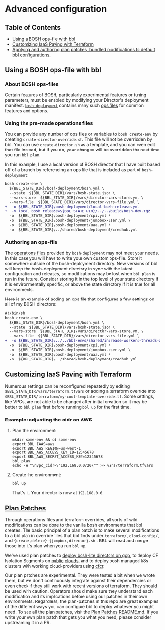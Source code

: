 # Advanced configuration

## Table of Contents
* <a href='#opsfile'>Using a BOSH ops-file with bbl</a>
* <a href='#terraform'>Customizing IaaS Paving with Terraform</a>
* <a href='#plan-patches'>Applying and authoring plan patches, bundled modifications to default bbl configurations.</a>

## <a name='opsfile'></a>Using a BOSH ops-file with bbl

### About BOSH ops-files

Certain features of BOSH, particularly experimental features or tuning parameters, must be enabled by modifying your
Director's deployment manifest. [`bosh-deployment`](https://github.com/cloudfoundry/bosh-deployment) contains many such [ops files](https://bosh.io/docs/terminology.html#operations-file) for common features and options.

### Using the pre-made operations files
You can provide any number of ops files or variables to `bosh create-env` by creating `create-director-override.sh`. This file will not be overridden by bbl. You can use `create-director.sh` as a template, and you can even edit that file instead, but if you do, your changes will be overridden the next time you run `bbl plan`.

In this example, I use a local version of BOSH director that I have built based off of a branch by referencing an ops file that is included as part of `bosh-deployment`:
```diff
bosh create-env \
  ${BBL_STATE_DIR}/bosh-deployment/bosh.yml \
  --state  ${BBL_STATE_DIR}/vars/bosh-state.json \
  --vars-store  ${BBL_STATE_DIR}/vars/director-vars-store.yml \
  --vars-file  ${BBL_STATE_DIR}/vars/director-vars-file.yml \
+  -o ${BBL_STATE_DIR}/bosh-deployment/local-bosh-release.yml
+  -v local_bosh_release=${BBL_STATE_DIR}/../../build/bosh-dev.tgz
  -o  ${BBL_STATE_DIR}/bosh-deployment/cpi.yml \
  -o  ${BBL_STATE_DIR}/bosh-deployment/jumpbox-user.yml \
  -o  ${BBL_STATE_DIR}/bosh-deployment/uaa.yml \
  -o  ${BBL_STATE_DIR}/../shared/bosh-deployment/credhub.yml 
```

### Authoring an ops-file
The [operations files](http://bosh.io/docs/cli-ops-files.html) provided by `bosh-deployment` may not meet your needs. In this case you will have to write your own
custom ops-file. Store it somewhere outside of the bosh-deployment directory. New versions of bbl will keep the
bosh-deployment directory in sync with the latest configuration and releases, so modifications may be lost when
`bbl plan` is run in the future. Consider storing it in the top level of your state directory if it is environmentally
specific, or above the state directory if it is true for all environments.

Here is an example of adding an ops file that configures a few settings on all of my BOSH directors:  
```diff
#!/bin/sh
bosh create-env \
  ${BBL_STATE_DIR}/bosh-deployment/bosh.yml \
  --state  ${BBL_STATE_DIR}/vars/bosh-state.json \
  --vars-store  ${BBL_STATE_DIR}/vars/director-vars-store.yml \
  --vars-file  ${BBL_STATE_DIR}/vars/director-vars-file.yml \
+  -o ${BBL_STATE_DIR}/../../bbl-envs/shared/increase-workers-threads-and-flush-arp.yml
  -o  ${BBL_STATE_DIR}/bosh-deployment/cpi.yml \
  -o  ${BBL_STATE_DIR}/bosh-deployment/jumpbox-user.yml \
  -o  ${BBL_STATE_DIR}/bosh-deployment/uaa.yml \
  -o  ${BBL_STATE_DIR}/../shared/bosh-deployment/credhub.yml
```
## <a name='terraform'></a>Customizing IaaS Paving with Terraform
Numerous settings can be reconfigured repeatedly by editing `$BBL_STATE_DIR/vars/terraform.tfvars` or adding a terraform override into  `$BBL_STATE_DIR/terraform/my-cool-template-override.tf`. Some settings, like VPCs, are not able to be changed after initial creation so it may be better to `bbl plan` first before running `bbl up` for the first time.

### Example: adjusting the cidr on AWS
1. Plan the environment:
    ```
    mkdir some-env && cd some-env
    export BBL_IAAS=aws
    export BBL_AWS_REGION=us-west-1
    export BBL_AWS_ACCESS_KEY_ID=12345678
    export BBL_AWS_SECRET_ACCESS_KEY=12345678
    bbl plan
    echo -e "\nvpc_cidr=\"192.168.0.0/20\"" >> vars/terraform.tfvars
    ```
1. Create the environment:
    ```
    bbl up
    ```
    That's it. Your director is now at `192.168.0.6`.

## <a name='plan-patches'> [Plan Patches](https://github.com/cloudfoundry/bosh-bootloader/tree/master/plan-patches)

Through operations files and terraform overrides, all sorts of wild modifications can be done to the vanilla bosh environments that bbl creates. The basic principal of a plan patch is to make several modifications to a bbl plan in override files that bbl finds under `terraform/`, `cloud-config/`, and `{create,delete}-{jumpbox,director}.sh` . BBL will read and merge those into it's plan when you run `bbl up`.

We've used plan patches to [deploy bosh-lite directors on gcp](https://github.com/cloudfoundry/bosh-bootloader/tree/master/plan-patches/bosh-lite-gcp), to deploy CF Isolation Segments on [public](https://github.com/cloudfoundry/bosh-bootloader/tree/master/plan-patches/iso-segs-gcp) [clouds](https://github.com/cloudfoundry/bosh-bootloader/tree/master/plan-patches/iso-segs-aws), and to deploy bosh managed k8s clusters with working cloud-providers using [cfcr](https://github.com/cloudfoundry-incubator/kubo-deployment/tree/master/manifests).

Our plan patches are experimental. They were tested a bit when we wrote them, but we don't continuously integrate against their dependencies or even check if they still work with recent versions of terraform. They should be used with caution. Operators should make sure they understand each modification and its implications before using our patches in their own environments. Regardless, the plan-patches in this repo are great examples of the different ways you can configure bbl to deploy whatever you might need. To see all the plan patches, visit the [Plan Patches README.md](https://github.com/cloudfoundry/bosh-bootloader/tree/master/plan-patches). If you write your own plan patch that gets you what you need, please consider upstreaming it in a PR.

